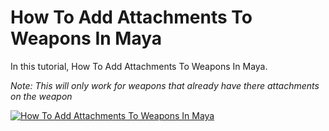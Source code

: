 # How To Add Attachments To Weapons In Maya

In this tutorial, How To Add Attachments To Weapons In Maya.

*Note: This will only work for weapons that already have there attachments on the weapon*

[![How To Add Attachments To Weapons In Maya](../../../thumbnails/HowToAddAttachmentsToWeaponsInMaya.png)](https://youtu.be/5ahTNxIr7_g?si=xMTK_LA0SHyQf6XH)



<profile username="Sloth" handle="SadSlothXL" profileImage="/profile/sloth.png"/>

